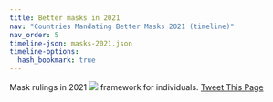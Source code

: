 ```yaml
---
title: Better masks in 2021
nav: "Countries Mandating Better Masks 2021 (timeline)"
nav_order: 5
timeline-json: masks-2021.json
timeline-options: 
  hash_bookmark: true
---
```


Mask rulings in 2021 <img src="https://user-images.githubusercontent.com/82182/102926364-c4098300-448c-11eb-9f06-b96d8e9d1d77.png"> framework for individuals. <a href="https://twitter.com/intent/tweet?url=https%3A%2F%2Fits-airborne.org%2Fmasks-2021&via=AerosolizedC19&text=%23COVIDisAirborne%20%23masks4All%20%23bewareOfSharedAir%20%23ventilation. See: " target="_blank">Tweet This Page</a>